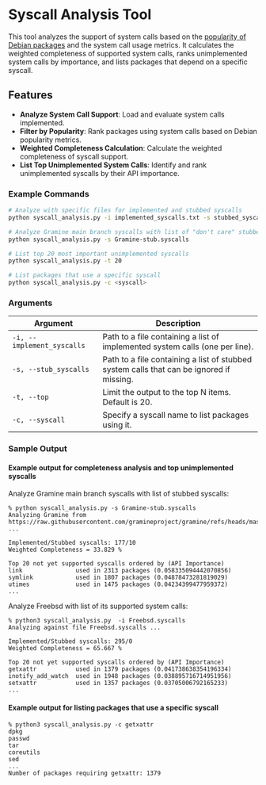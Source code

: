 # Syscall Analysis Tool

This tool analyzes the support of system calls based on the [popularity of Debian packages](https://popcon.debian.org/) and the system call usage metrics. It calculates the weighted completeness of supported system calls, ranks unimplemented system calls by importance, and lists packages that depend on a specific syscall.

## Features

- **Analyze System Call Support**: Load and evaluate system calls implemented.
- **Filter by Popularity**: Rank packages using system calls based on Debian popularity metrics.
- **Weighted Completeness Calculation**: Calculate the weighted completeness of syscall support.
- **List Top Unimplemented System Calls**: Identify and rank unimplemented syscalls by their API importance.

### Example Commands

```bash
# Analyze with specific files for implemented and stubbed syscalls
python syscall_analysis.py -i implemented_syscalls.txt -s stubbed_syscalls.txt

# Analyze Gramine main branch syscalls with list of "don't care" stubbed syscalls
python syscall_analysis.py -s Gramine-stub.syscalls

# List top 20 most important unimplemented syscalls
python syscall_analysis.py -t 20

# List packages that use a specific syscall
python syscall_analysis.py -c <syscall>
```

### Arguments

| Argument               | Description                                                                                |
|------------------------|--------------------------------------------------------------------------------------------|
| `-i, --implement_syscalls` | Path to a file containing a list of implemented system calls (one per line).             |
| `-s, --stub_syscalls`      | Path to a file containing a list of stubbed system calls that can be ignored if missing. |
| `-t, --top`                | Limit the output to the top N items. Default is 20.                                     |
| `-c, --syscall`            | Specify a syscall name to list packages using it.                                       |

### Sample Output

#### Example output for completeness analysis and top unimplemented syscalls

Analyze Gramine main branch syscalls with list of stubbed syscalls:
```
% python syscall_analysis.py -s Gramine-stub.syscalls 
Analyzing Gramine from https://raw.githubusercontent.com/gramineproject/gramine/refs/heads/master/libos/src/arch/x86_64/libos_table.c ...

Implemented/Stubbed syscalls: 177/10
Weighted Completeness = 33.829 %

Top 20 not yet supported syscalls ordered by (API Importance)
link               used in 2313 packages (0.058335094442070856)
symlink            used in 1807 packages (0.04878473281819029)
utimes             used in 1475 packages (0.04234399477959372)
...
```

Analyze Freebsd with list of its supported system calls:
```
% python3 syscall_analysis.py  -i Freebsd.syscalls
Analyzing against file Freebsd.syscalls ...

Implemented/Stubbed syscalls: 295/0
Weighted Completeness = 65.667 %

Top 20 not yet supported syscalls ordered by (API Importance)
getxattr           used in 1379 packages (0.041738638354196334)
inotify_add_watch  used in 1948 packages (0.038895716714951956)
setxattr           used in 1357 packages (0.03705006792165233)
...
```

#### Example output for listing packages that use a specific syscall
```
% python3 syscall_analysis.py -c getxattr                 
dpkg
passwd
tar
coreutils
sed
...
Number of packages requiring getxattr: 1379
```

